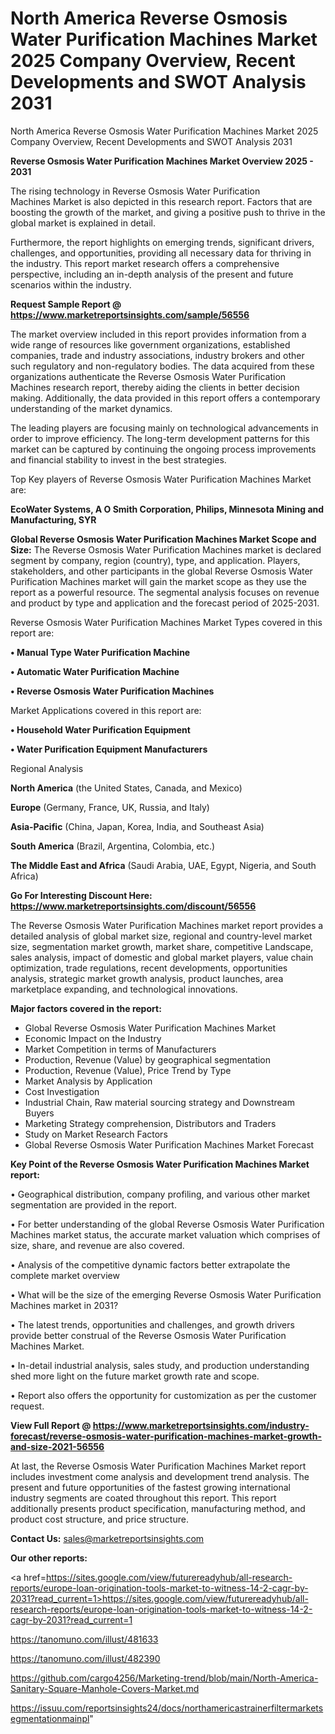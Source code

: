 # North America Reverse Osmosis Water Purification Machines Market 2025 Company Overview, Recent Developments and SWOT Analysis 2031
North America Reverse Osmosis Water Purification Machines Market 2025 Company Overview, Recent Developments and SWOT Analysis 2031

<Strong> Reverse Osmosis Water Purification Machines Market Overview 2025 - 2031</strong>

The rising technology in Reverse Osmosis Water Purification Machines Market is also depicted in this research report. Factors that are boosting the growth of the market, and giving a positive push to thrive in the global market is explained in detail.

Furthermore, the report highlights on emerging trends, significant drivers, challenges, and opportunities, providing all necessary data for thriving in the industry. This report market research offers a comprehensive perspective, including an in-depth analysis of the present and future scenarios within the industry.

<strong>Request Sample Report @ <a href=https://www.marketreportsinsights.com/sample/56556>https://www.marketreportsinsights.com/sample/56556</a></strong>

The market overview included in this report provides information from a wide range of resources like government organizations, established companies, trade and industry associations, industry brokers and other such regulatory and non-regulatory bodies. The data acquired from these organizations authenticate the Reverse Osmosis Water Purification Machines research report, thereby aiding the clients in better decision making. Additionally, the data provided in this report offers a contemporary understanding of the market dynamics.

The leading players are focusing mainly on technological advancements in order to improve efficiency. The long-term development patterns for this market can be captured by continuing the ongoing process improvements and financial stability to invest in the best strategies.

Top Key players of Reverse Osmosis Water Purification Machines Market are:

<strong>EcoWater Systems, A O Smith Corporation, Philips, Minnesota Mining and Manufacturing, SYR</strong>

<strong><b>Global Reverse Osmosis Water Purification Machines Market Scope and Size:</b></strong>
The Reverse Osmosis Water Purification Machines market is declared segment by company, region (country), type, and application. Players, stakeholders, and other participants in the global Reverse Osmosis Water Purification Machines market will gain the market scope as they use the report as a powerful resource. The segmental analysis focuses on revenue and product by type and application and the forecast period of 2025-2031.

Reverse Osmosis Water Purification Machines Market Types covered in this report are:

<strong>• Manual Type Water Purification Machine

• Automatic Water Purification Machine

• Reverse Osmosis Water Purification Machines</strong>

Market Applications covered in this report are:

<strong>• Household Water Purification Equipment

• Water Purification Equipment Manufacturers</strong> 

Regional Analysis

<strong>North America</strong> (the United States, Canada, and Mexico)

<strong>Europe</strong> (Germany, France, UK, Russia, and Italy)

<strong>Asia-Pacific</strong> (China, Japan, Korea, India, and Southeast Asia)

<strong>South America</strong> (Brazil, Argentina, Colombia, etc.)

<strong>The Middle East and Africa</strong> (Saudi Arabia, UAE, Egypt, Nigeria, and South Africa)

<strong>Go For Interesting Discount Here: <a href=https://www.marketreportsinsights.com/discount/56556>https://www.marketreportsinsights.com/discount/56556</a></strong>

The Reverse Osmosis Water Purification Machines market report provides a detailed analysis of global market size, regional and country-level market size, segmentation market growth, market share, competitive Landscape, sales analysis, impact of domestic and global market players, value chain optimization, trade regulations, recent developments, opportunities analysis, strategic market growth analysis, product launches, area marketplace expanding, and technological innovations.

<strong><b>Major factors covered in the report:</b></strong>
<ul>
  <li>Global Reverse Osmosis Water Purification Machines Market </li>
  <li>Economic Impact on the Industry</li>
  <li>Market Competition in terms of Manufacturers</li>
  <li>Production, Revenue (Value) by geographical segmentation</li>
  <li>Production, Revenue (Value), Price Trend by Type</li>
  <li>Market Analysis by Application</li>
  <li>Cost Investigation</li>
  <li>Industrial Chain, Raw material sourcing strategy and Downstream Buyers</li>
  <li>Marketing Strategy comprehension, Distributors and Traders</li>
  <li>Study on Market Research Factors</li>
  <li>Global Reverse Osmosis Water Purification Machines Market Forecast</li>
</ul>

<strong><b>Key Point of the Reverse Osmosis Water Purification Machines Market report:</b></strong>

• Geographical distribution, company profiling, and various other market segmentation are provided in the report.

• For better understanding of the global Reverse Osmosis Water Purification Machines market status, the accurate market valuation which comprises of size, share, and revenue are also covered.

• Analysis of the competitive dynamic factors better extrapolate the complete market overview

• What will be the size of the emerging Reverse Osmosis Water Purification Machines market in 2031?

• The latest trends, opportunities and challenges, and growth drivers provide better construal of the Reverse Osmosis Water Purification Machines Market.

• In-detail industrial analysis, sales study, and production understanding shed more light on the future market growth rate and scope.

• Report also offers the opportunity for customization as per the customer request.

<strong><b>View Full Report @ <a href=https://www.marketreportsinsights.com/industry-forecast/reverse-osmosis-water-purification-machines-market-growth-and-size-2021-56556>https://www.marketreportsinsights.com/industry-forecast/reverse-osmosis-water-purification-machines-market-growth-and-size-2021-56556</a></b></strong>


At last, the Reverse Osmosis Water Purification Machines Market report includes investment come analysis and development trend analysis. The present and future opportunities of the fastest growing international industry segments are coated throughout this report. This report additionally presents product specification, manufacturing method, and product cost structure, and price structure.

<strong>Contact Us:</strong>
sales@marketreportsinsights.com

<strong>Our other reports:</strong>

<a href=https://sites.google.com/view/futurereadyhub/all-research-reports/europe-loan-origination-tools-market-to-witness-14-2-cagr-by-2031?read_current=1>https://sites.google.com/view/futurereadyhub/all-research-reports/europe-loan-origination-tools-market-to-witness-14-2-cagr-by-2031?read_current=1</a>

<a href=https://tanomuno.com/illust/481633>https://tanomuno.com/illust/481633</a>

<a href=https://tanomuno.com/illust/482390>https://tanomuno.com/illust/482390</a>

<a href=https://github.com/cargo4256/Marketing-trend/blob/main/North-America-Sanitary-Square-Manhole-Covers-Market.md>https://github.com/cargo4256/Marketing-trend/blob/main/North-America-Sanitary-Square-Manhole-Covers-Market.md</a>

<a href=https://issuu.com/reportsinsights24/docs/northamericastrainerfiltermarketsegmentationmainpl>https://issuu.com/reportsinsights24/docs/northamericastrainerfiltermarketsegmentationmainpl</a>"
